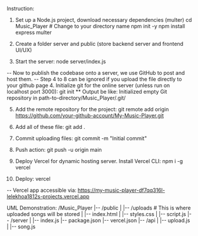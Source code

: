 Instruction:

1. Set up a Node.js project, download necessary dependencies (multer)
cd Music_Player # Change to your directory name
npm init -y
npm install express multer

2. Create a folder server and public (store backend server and frontend UI/UX)

3. Start the server: node server/index.js

-- Now to publish the codebase onto a server, we use GitHub to post and host them.
-- Step 4 to 8 can be ignored if you upload the file directly to your github page
4. Initialize git for the online server (unless run on localhost port 3000): git init
** Output be like: Initialized empty Git repository in path-to-directory/Music_Player/.git/

5. Add the remote repository for the project: git remote add origin https://github.com/your-github-account/My-Music-Player.git

6. Add all of these file: git add .

7. Commit uploading files: git commit -m "Initial commit"

8.  Push action: git push -u origin main  

9. Deploy Vercel for dynamic hosting server. Install Vercel CLI: npm i -g vercel

10. Deploy: vercel


-- Vercel app accessible via: https://my-music-player-df7qq316l-lelekhoa1812s-projects.vercel.app

UML Demonstration:
/Music_Player
|-- /public
|   |-- /uploads   # This is where uploaded songs will be stored
|   |-- index.html
|   |-- styles.css
|   |-- script.js
|-- /server
|   |-- index.js
|-- package.json
|-- vercel.json
|-- /api
|   |-- upload.js
|   |-- song.js
